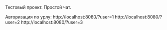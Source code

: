 Тестовый проект. Простой чат.

Авторизация по урлу:
http://localhost:8080/?user=1
http://localhost:8080/?user=2
http://localhost:8080/?user=3